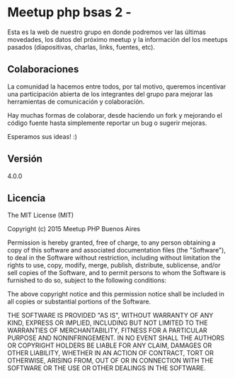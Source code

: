 # Meetup php bsas 2 -

Esta es la web de nuestro grupo en donde podremos ver las últimas movedades, los datos del próximo meetup y la información del los meetups pasados (diapositivas, charlas, links, fuentes, etc).

## Colaboraciones
La comunidad la hacemos entre todos, por tal motivo, queremos incentivar una participación abierta de los integrantes del grupo para mejorar las herramientas de comunicación y colaboración.

Hay muchas formas de colaborar, desde haciendo un fork y mejorando el código fuente hasta simplemente reportar un bug o sugerir mejoras.

Esperamos sus ideas! :)

## Versión

4.0.0

## Licencia
The MIT License (MIT)

Copyright (c) 2015 Meetup PHP Buenos Aires

Permission is hereby granted, free of charge, to any person obtaining a copy
of this software and associated documentation files (the "Software"), to deal
in the Software without restriction, including without limitation the rights
to use, copy, modify, merge, publish, distribute, sublicense, and/or sell
copies of the Software, and to permit persons to whom the Software is
furnished to do so, subject to the following conditions:

The above copyright notice and this permission notice shall be included in
all copies or substantial portions of the Software.

THE SOFTWARE IS PROVIDED "AS IS", WITHOUT WARRANTY OF ANY KIND, EXPRESS OR
IMPLIED, INCLUDING BUT NOT LIMITED TO THE WARRANTIES OF MERCHANTABILITY,
FITNESS FOR A PARTICULAR PURPOSE AND NONINFRINGEMENT. IN NO EVENT SHALL THE
AUTHORS OR COPYRIGHT HOLDERS BE LIABLE FOR ANY CLAIM, DAMAGES OR OTHER
LIABILITY, WHETHER IN AN ACTION OF CONTRACT, TORT OR OTHERWISE, ARISING FROM,
OUT OF OR IN CONNECTION WITH THE SOFTWARE OR THE USE OR OTHER DEALINGS IN
THE SOFTWARE.
